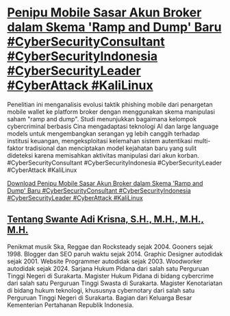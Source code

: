 # [Penipu Mobile Sasar Akun Broker dalam Skema &#039;Ramp and Dump&#039; Baru #CyberSecurityConsultant #CyberSecurityIndonesia #CyberSecurityLeader #CyberAttack #KaliLinux](https://swanteadikrisna.com/cybersecurity/website/1/penipu-mobile-sasar-akun-broker-dalam-skema-ramp-and-dump-baru/)

Penelitian ini menganalisis evolusi taktik phishing mobile dari penargetan mobile wallet ke platform broker dengan menggunakan skema manipulasi saham "ramp and dump". Studi menunjukkan bagaimana kelompok cybercriminal berbasis Cina mengadaptasi teknologi AI dan large language models untuk mengembangkan serangan yg lebih canggih terhadap institusi keuangan, mengeksploitasi kelemahan sistem autentikasi multi-faktor tradisional dan menciptakan model kejahatan baru yang sulit dideteksi karena memisahkan aktivitas manipulasi dari akun korban. #CyberSecurityConsultant #CyberSecurityIndonesia #CyberSecurityLeader #CyberAttack #KaliLinux 

[Download Penipu Mobile Sasar Akun Broker dalam Skema &#039;Ramp and Dump&#039; Baru #CyberSecurityConsultant #CyberSecurityIndonesia #CyberSecurityLeader #CyberAttack #KaliLinux](https://swanteadikrisna.com/cybersecurity/website/1/penipu-mobile-sasar-akun-broker-dalam-skema-ramp-and-dump-baru/)


## [Tentang Swante Adi Krisna, S.H., M.H., M.H., M.H.](https://swanteadikrisna.com/)

Penikmat musik Ska, Reggae dan Rocksteady sejak 2004. Gooners sejak 1998. Blogger dan SEO paruh waktu sejak 2014. Graphic Designer autodidak sejak 2001. Website Programmer autodidak sejak 2003. Woodworker autodidak sejak 2024. Sarjana Hukum Pidana dari salah satu Perguruan Tinggi Negeri di Surakarta. Magister Hukum Pidana di bidang cybercrime dari salah satu Perguruan Tinggi Swasta di Surakarta. Magister Kenotariatan di bidang hukum teknologi, khususnya cybernotary dari salah satu Perguruan Tinggi Negeri di Surakarta. Bagian dari Keluarga Besar Kementerian Pertahanan Republik Indonesia.